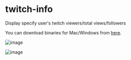 # twitch-info
Display specify user's twitch viewers/total views/followers

You can download binaries for Mac/Windows from [here](https://github.com/pchw/twitch-info/releases).

![image](https://cloud.githubusercontent.com/assets/1183484/13305758/13e767a2-dba1-11e5-9402-529d1519d27c.png)

![image](https://cloud.githubusercontent.com/assets/1183484/13305745/f5548996-dba0-11e5-961a-e44ed64487f0.png)
